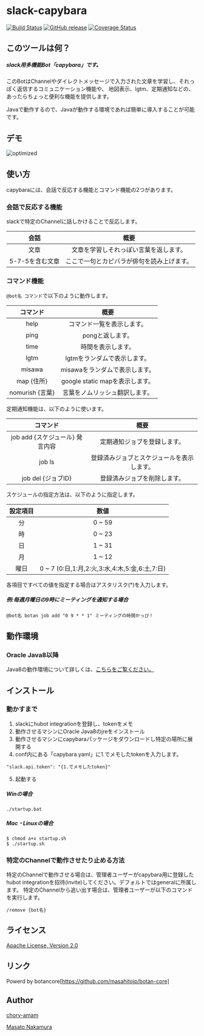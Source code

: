 slack-capybara
====

[![Build Status](https://travis-ci.org/chory-amam/slack-capybara.svg?branch=master)](https://travis-ci.org/chory-amam/slack-capybara)
[![GitHub release](https://img.shields.io/github/release/chory-amam/slack-capybara.svg)][release]
[![Coverage Status](https://coveralls.io/repos/chory-amam/slack-capybara/badge.svg?branch=master&service=github)](https://coveralls.io/github/chory-amam/slack-capybara?branch=master)

[release]: https://github.com/chory-amam/slack-capybara/releases

## このツールは何？
##### slack用多機能Bot「capybara」です。
このBotはChannelやダイレクトメッセージで入力された文章を学習し、それっぽく返信するコミュニケーション機能や、
地図表示、lgtm、定期通知などの、あったらちょっと便利な機能を提供します。

Javaで動作するので、Javaが動作する環境であれば簡単に導入することが可能です。

## デモ

![optimized](https://raw.githubusercontent.com/chory-amam/chory-amam.github.io/master/images/capybara_demo.gif)

## 使い方

capybaraには、会話で反応する機能とコマンド機能の2つがあります。

### 会話で反応する機能

slackで特定のChannelに話しかけることで反応します。

|       会話      |                 概要                        |
|:---------------:|:-------------------------------------------:|
| 文章            |  文章を学習しそれっぽい言葉を返します。     |
| 5-7-5を含む文章 |  ここで一句とカピバラが俳句を読み上げます。 |

### コマンド機能

```@bot名 コマンド```で以下のように動作します。

|     コマンド    |             概要               |
|:---------------:|:------------------------------:|
| help            | コマンド一覧を表示します。     |
| ping            | pongと返します。               |
| time            | 時間を表示します。             |
| lgtm            | lgtmをランダムで表示します。   |
| misawa          | misawaをランダムで表示します。 |
| map {住所}      | google static mapを表示します。|
| nomurish {言葉} | 言葉をノムリッシュ翻訳します。 |

定期通知機能は、以下のように使います。

|               コマンド                |                    概要                    |
|:-------------------------------------:|:------------------------------------------:|
| job add {スケジュール} 発言内容       | 定期通知ジョブを登録します。               |
| job ls                                | 登録済みジョブとスケジュールを表示します。 |
| job del {ジョブID}                    | 登録済みジョブを削除します。               |

スケジュールの指定方法は、以下のように指定します。

| 設定項目 | 数値                                            |
|:--------:|:-----------------------------------------------:|
| 分       | 0 ~ 59                                          |
| 時       | 0 ~ 23                                          |
| 日       | 1 ~ 31                                          |
| 月       | 1 ~ 12                                          |
| 曜日     | 0 ~ 7 (0:日,1:月,2:火,3:水,4:木,5:金,6:土,7:日) |

各項目ですべての値を指定する場合はアスタリスク(*)を入力します。

##### 例:毎週月曜日の9時にミーティングを通知する場合

```
@bot名 botan job add "0 9 * * 1" ミーティングの時間かっぴ！
```

## 動作環境

###  Oracle Java8以降
Java8の動作環境について詳しくは、[こちらをご覧ください。](http://www.oracle.com/technetwork/java/javase/certconfig-2095354.html)

## インストール

### 動かすまで
1. slackにhubot integrationを登録し、tokenをメモ
2. 動作させるマシンにOracle Java8のjreをインストール
3. 動作させるマシンにcapybaraパッケージをダウンロードし特定の場所に展開する
4. conf内にある「capybara.yaml」に1.でメモしたtokenを入力します。
```
"slack.api.token": "{1.でメモしたtoken}"
```
5. 起動する

##### Winの場合

```
./startup.bat
```

##### Mac・Linuxの場合

```
$ chmod a+x startup.sh
$ ./startup.sh
```

### 特定のChannelで動作させたり止める方法

 特定のChannelで動作させる場合は、管理者ユーザーがcapybara用に登録したhubot integrationを招待(invite)してください。デフォルトではgeneralに所属します。
特定のChannelから追い出す場合は、管理者ユーザーが以下のコマンドを実行します。
```
/remove {bot名}
```

## ライセンス

[Apache License, Version 2.0](https://github.com/chory-amam/slack-capybara/blob/master/LICENSE.txt)

## リンク

Powerd by botancore[https://github.com/masahitojp/botan-core]

## Author

[chory-amam](https://github.com/chory-amam)  

[Masato Nakamura](https://github.com/masahitojp)
